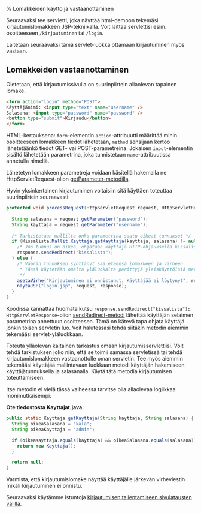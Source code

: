 % Lomakkeiden käyttö ja vastaanottaminen
<!-- order: 2 -->

Seuraavaksi tee servletti, joka näyttää
html-demoon tekemäsi kirjautumislomakkeen
JSP-tekniikalla. 
Voit laittaa servlettisi esim. osoitteeseen `/kirjautuminen`
tai `/login`. 

Laitetaan seuraavaksi tämä servlet-luokka ottamaan kirjautuminen myös vastaan.

## Lomakkeiden vastaanottaminen

Oletetaan, että kirjautumissivulla on suurinpiirtein allaolevan tapainen lomake.

~~~html
<form action="login" method="POST">
Käyttäjänimi: <input type="text" name="username" />
Salasana: <input type="password" name="password" />
<button type="submit">Kirjaudu</button>
</form>
~~~

HTML-kertauksena: `form`-elementin `action`-attribuutti määrittää 
mihin osoitteeseen lomakkeen tiedot lähetetään, 
`method` sensijaan kertoo lähetetäänkö tiedot GET- vai POST-parametreina.
Jokaisen `input`-elementin sisältö lähetetään parametrina, 
joka tunnistetaan `name`-attribuutissa annetulla nimellä.

Lähetetyn lomakkeen parametreja voidaan käsitellä hakemalla ne 
HttpServletRequest-olion
[getParameter-metodilla](http://docs.oracle.com/javaee/6/api/javax/servlet/ServletRequest.html#getParameter(java.lang.String)).

Hyvin yksinkertainen kirjautuminen voitaisiin sitä käyttäen toteuttaa suurinpiirtein seuraavasti:

~~~java
protected void processRequest(HttpServletRequest request, HttpServletResponse response) {
  
  String salasana = request.getParameter("password");
  String kayttaja = request.getParameter("username");
  
  /* Tarkistetaan mallilta onko parametrina saatu oikeat tunnukset */
  if (Kissalista.Mallit.Kayttaja.getKayttaja(kayttaja, salasana) != null) {
    /* Jos tunnus on oikea, ohjataan käyttäjä HTTP-ohjauksella kissalistaan. */
    response.sendRedirect("kissalista");
  } else {
    /* Väärän tunnuksen syöttänyt saa eteensä lomakkeen ja virheen.
     * Tässä käytetään omalta yläluokalta perittyjä yleiskäyttöisiä metodeja.
     */
    asetaVirhe("Kirjautuminen ei onnistunut. Käyttäjää ei löytynyt", request);
    naytaJSP("login.jsp", request, response);
  }
}
~~~

Koodissa kannattaa huomata kutsu `response.sendRedirect("kissalista");`.
`HttpServletResponse`-olion 
[sendRedirect-metodi](http://docs.oracle.com/javaee/6/api/javax/servlet/http/HttpServletResponse.html#sendRedirect(java.lang.String))
lähettää käyttäjän selaimen parametrina annettuun osoitteesen.
Tämä on kätevä tapa ohjata käyttäjä jonkin toisen servletin luo.
Voit halutessasi tehdä siitäkin metodin aiemmin tekemääsi servlet-yläluokkaan.

Toteuta ylläolevan kaltainen tarkastus omaan kirjautumisservlettiisi.
Voit tehdä tarkistuksen joko niin, että se toimii samassa servletissä tai tehdä
kirjautumislomakkeen vastaanottolle oman servletin. 
Tee myös aiemmin tekemääsi käyttäjää mallintavaan luokkaan metodi
käyttäjän hakemiseen käyttäjätunnuksella ja salasanalla. Käytä tätä
metodia kirjautumisen toteuttamiseen. 

Itse metodin ei vielä tässä vaiheessa tarvitse olla allaolevaa logiikkaa monimutkaisempi:

**Ote tiedostosta Kayttajat.java:**

~~~java
public static Kayttaja getKayttaja(String kayttaja, String salasana) {
  String oikeaSalasana = "kala";
  String oikeaKayttaja = "admin";

  if (oikeaKayttaja.equals(kayttaja) && oikeaSalasana.equals(salasana)) {
    return new Kayttaja();
  }

  return null;
}
~~~

Varmista, että kirjautumislomake näyttää käyttäjälle järkevän virheviestin
mikäli kirjautuminen ei onnistu.

<next>

Seuraavaksi käytämme istuntoja [kirjautumisen tallentamiseen sivulatausten välillä](istunnot.html).

</next>
